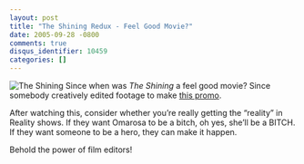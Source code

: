 ```yaml
---
layout: post
title: "The Shining Redux - Feel Good Movie?"
date: 2005-09-28 -0800
comments: true
disqus_identifier: 10459
categories: []
---
```

![The Shining](http://haacked.com/images/TheShining.jpg) Since when was
*The Shining* a feel good movie? Since somebody creatively edited
footage to make [this
promo](http://waxy.org/random/video/shining_redux.mov).

After watching this, consider whether you’re really getting the
“reality” in Reality shows. If they want Omarosa to be a bitch, oh yes,
she’ll be a BITCH. If they want someone to be a hero, they can make it
happen.

Behold the power of film editors!

